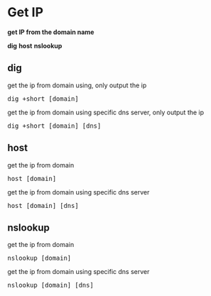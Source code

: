 # Get IP

**get IP from the domain name**

**dig**
**host**
**nslookup**

## dig
get the ip from domain using, only output the ip 
<pre>
dig +short [domain]
</pre>

get the ip from domain using specific dns server, only output the ip 
<pre>
dig +short [domain] [dns]
</pre>


## host
get the ip from domain
<pre>
host [domain]
</pre>

get the ip from domain using specific dns server 
<pre>
host [domain] [dns]
</pre>

## nslookup
get the ip from domain
<pre>
nslookup [domain]
</pre>

get the ip from domain using specific dns server 
<pre>
nslookup [domain] [dns]
</pre>

